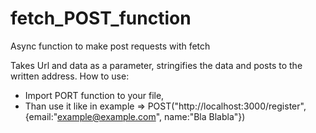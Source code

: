 # fetch_POST_function
Async function to make post requests with fetch

Takes Url and data as a parameter, stringifies the data and posts to the written address.
How to use:
- Import PORT function to your file,
- Than use it like in example => POST("http://localhost:3000/register", {email:"example@example.com", name:"Bla Blabla"})
